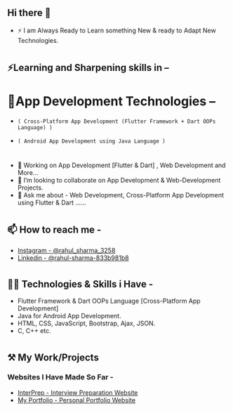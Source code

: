## Hi there 👋

- ⚡ I am Always Ready to Learn something New & ready to Adapt New Technologies.
# 
##  ⚡Learning and Sharpening skills in –
#     👷‍App Development Technologies – 
-     ( Cross-Platform App Development (Flutter Framework + Dart OOPs Language) )
-     ( Android App Development using Java Language )
#
#
- 🔭 Working on App Development [Flutter & Dart] , Web Development and More... 
- 👯 I’m looking to collaborate on App Development & Web-Development Projects.
- 💬 Ask me about - Web Development, Cross-Platform App Development using Flutter & Dart ......
#
#
## 📫 How to reach me -
* [Instagram - @rahul_sharma_3258](https://www.instagram.com/rahul_sharma_3258/)
* [Linkedin - @rahul-sharma-833b981b8](https://www.linkedin.com/in/rahul-sharma-833b981b8/)
# 
# 
## 👷‍♂️ Technologies & Skills i Have -
- Flutter Framework & Dart OOPs Language [Cross-Platform App Development]
- Java for Android App Development.
- HTML, CSS, JavaScript, Bootstrap, Ajax, JSON.
-  C, C++ etc. 
# 
# 
## ⚒ My Work/Projects
### Websites I Have Made So Far -
- [InterPrep - Interview Preparation Website ](https://rahul-sharma-github.github.io/Interview-Preparation-Website/)
- [My Portfolio - Personal Portfolio Website ](https://rahul-sharma-github.github.io/My-Portfolio/)


